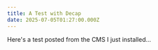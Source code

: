 ```yaml
---
title: A Test with Decap
date: 2025-07-05T01:27:00.000Z
---
```

Here's a test posted from the CMS I just installed... 
